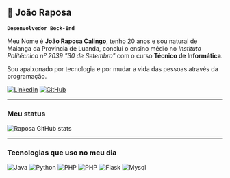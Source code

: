 
## 🦊 **João Raposa** 


**`Desenvolvedor Beck-End`**

Meu Nome é **João Raposa Calingo**, tenho 20 anos e sou natural de Maianga da Provincia de Luanda, concluí o ensino médio no *Instituto Politécnico nº 2039 "30 de Setembro"* com o curso **Técnico de Informática**.


Sou apaixonado por tecnologia e por mudar a vida das pessoas através da programação.

[![LinkedIn](https://img.shields.io/badge/linkedin-%230077B5.svg?style=for-the-badge&logo=linkedin&logoColor=white)](https://www.linkedin.com/in/jo%C3%A3o-raposa-calingo-20a678360/)
[![GitHub](https://img.shields.io/badge/github-%23121011.svg?style=for-the-badge&logo=github&logoColor=white)](https://github.com/JoaoCalingo)

---
### **Meu status**
![Raposa GitHub stats](https://github-readme-stats.vercel.app/api?username=JoaoCalingo&show_icons=true&theme=radical)

---
### Tecnologias que uso no meu dia
<div style="display: inline-block">
    <img alt="Java" src="https://img.shields.io/badge/java-%23ED8B00.svg?style=for-the-badge&logo=openjdk&logoColor=white" />
    <img alt="Python" src="https://img.shields.io/badge/Python-14354C?style=for-the-badge&logo=python&logoColor=white" />
    <img alt="PHP" src="https://img.shields.io/badge/php-%23777BB4.svg?style=for-the-badge&logo=php&logoColor=white" />
    <img alt="PHP" src="https://img.shields.io/badge/javascript-%23323330.svg?style=for-the-badge&logo=javascript&logoColor=%23F7DF1E" />
    <img alt="Flask" src="https://img.shields.io/badge/Flask-000000?style=for-the-badge&logo=flask&logoColor=white" />
    <img  alt="Mysql" src="https://img.shields.io/badge/MySQL-00000F?style=for-the-badge&logo=mysql&logoColor=white" />       
</div>

